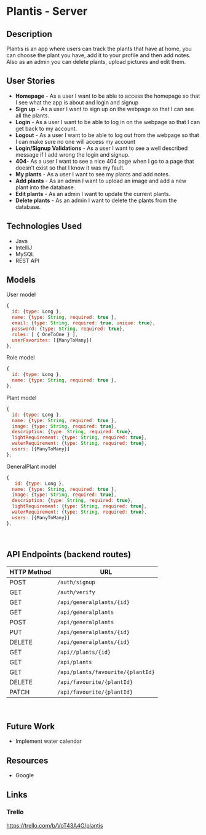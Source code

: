 # Plantis - Server

## Description
Plantis is an app where users can track the plants that have at home, you can choose the plant you have, add it to your profile and then add notes. Also as an admin you can delete plants, upload pictures and edit them.
 
## User Stories
 
 
- **Homepage** - As a user I want to be able to access the homepage so that I see what the app is about and login and signup
- **Sign up** - As a user I want to sign up on the webpage so that I can see all the plants.
- **Login** - As a user I want to be able to log in on the webpage so that I can get back to my
account.
- **Logout** - As a user I want to be able to log out from the webpage so that I can make sure no one will access my account
- **Login/Signup Validations** - As a user I want to see a well described message if I add wrong the login and signup.
- **404**- As a user I want to see a nice 404 page when I go to a page that doesn’t exist so that I know it was my fault.
- **My plants** - As a user I want to see my plants and add notes.
- **Add plants** - As an admin I want to upload an image and add a new plant into the database.
- **Edit plants** - As an admin I want to update the current plants.
- **Delete plants** - As an admin I want to delete the plants from the database.

 ## Technologies Used
- Java
- IntelliJ
- MySQL
- REST API

 

  

## Models

User model

```javascript
{
  id: {type: Long },
  name: {type: String, required: true },
  email: {type: String, required: true, unique: true},
  password: {type: String, required: true},
  roles: [ { OneToOne } ],
  userFavorites: [{ManyToMany}]
},
```
Role model

```javascript
{
  id: {type: Long },
  name: {type: String, required: true },
},
```

Plant model

```javascript
{
  id: {type: Long },
  name: {type: String, required: true },
  image: {type: String, required: true},
  description: {type: String, required: true},
  lightRequirement: {type: String, required: true},
  waterRequirement: {type: String, required: true},
  users: [{ManyToMany}]
},
```


GeneralPlant model

```javascript
{
   id: {type: Long },
  name: {type: String, required: true },
  image: {type: String, required: true},
  description: {type: String, required: true},
  lightRequirement: {type: String, required: true},
  waterRequirement: {type: String, required: true},
  users: [{ManyToMany}]
},
```


<br>


## API Endpoints (backend routes)

| HTTP Method | URL                         |                                                 
| ----------- | --------------------------- | 
| POST        | `/auth/signup`                | 
| GET       | `/auth/verify`                 | 
| GET       | `/api/generalplants/{id}`                | 
| GET         | `/api/generalplants`               |                        
| POST         | `/api/generalplants`           | 
| PUT         | `/api/generalplants/{id}`               | 
| DELETE       | `/api/generalplants/{id}`               | 
| GET         | `/api//plants/{id}`           | 
| GET      | `/api/plants`          | 
| GET         | `/api/plants/favourite/{plantId}`                 | 
| DELETE         | `/api/favourite/{plantId}`                  | 
| PATCH        | `/api/favourite/{plantId}`                  |



<br>

## Future Work

 - Implement water calendar

 ## Resources
 - Google
  
  
  ## Links
 
### Trello

https://trello.com/b/VoT43A4O/plantis
